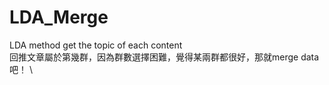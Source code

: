 # LDA_Merge
LDA method get the topic of each content \
回推文章屬於第幾群，因為群數選擇困難，覺得某兩群都很好，那就merge data吧！ \
